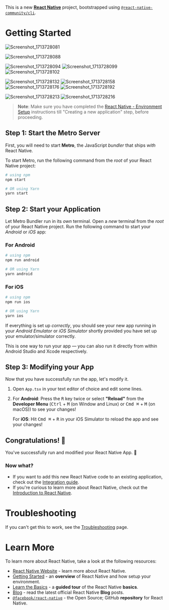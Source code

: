 This is a new [**React Native**](https://reactnative.dev) project, bootstrapped using [`@react-native-community/cli`](https://github.com/react-native-community/cli).

# Getting Started
![Screenshot_1713728081](https://github.com/mackah2109/Android_Tennis_broadcast_app/assets/104051228/51b82e24-9233-4228-89eb-2decd6256fa0)

![Screenshot_1713728088](https://github.com/mackah2109/Android_Tennis_broadcast_app/assets/104051228/65dd1011-69ac-49ea-aeb1-6aa08db2dadb)

![Screenshot_1713728094](https://github.com/mackah2109/Android_Tennis_broadcast_app/assets/104051228/b1a13f58-d487-4d64-9a7c-59656ac67043)
![Screenshot_1713728099](https://github.com/mackah2109/Android_Tennis_broadcast_app/assets/104051228/6b32f162-cf64-4a4b-98fb-50966be5f047)
![Screenshot_1713728102](https://github.com/mackah2109/Android_Tennis_broadcast_app/assets/104051228/6ce45dca-760c-4d9f-9ac1-c96343a3cbac)


![Screenshot_1713728132](https://github.com/mackah2109/Android_Tennis_broadcast_app/assets/104051228/c449d8d5-0a00-4300-80d6-3e717f80e938)
![Screenshot_1713728158](https://github.com/mackah2109/Android_Tennis_broadcast_app/assets/104051228/80532bbe-9e62-4e4b-889e-1582fd6539af)
![Screenshot_1713728176](https://github.com/mackah2109/Android_Tennis_broadcast_app/assets/104051228/032acc33-e962-4b80-9c4e-aeb42ca3416a)
![Screenshot_1713728192](https://github.com/mackah2109/Android_Tennis_broadcast_app/assets/104051228/0a799f94-d32e-431b-9165-f9bd06347fea)

![Screenshot_1713728213](https://github.com/mackah2109/Android_Tennis_broadcast_app/assets/104051228/1714c36f-56d7-4ff6-a71d-bc5c72c896bb)
![Screenshot_1713728216](https://github.com/mackah2109/Android_Tennis_broadcast_app/assets/104051228/cc10c245-0090-4f2a-9493-0eda3ec55924)

>**Note**: Make sure you have completed the [React Native - Environment Setup](https://reactnative.dev/docs/environment-setup) instructions till "Creating a new application" step, before proceeding.

## Step 1: Start the Metro Server

First, you will need to start **Metro**, the JavaScript _bundler_ that ships _with_ React Native.

To start Metro, run the following command from the _root_ of your React Native project:

```bash
# using npm
npm start

# OR using Yarn
yarn start
```

## Step 2: Start your Application

Let Metro Bundler run in its _own_ terminal. Open a _new_ terminal from the _root_ of your React Native project. Run the following command to start your _Android_ or _iOS_ app:

### For Android

```bash
# using npm
npm run android

# OR using Yarn
yarn android
```

### For iOS

```bash
# using npm
npm run ios

# OR using Yarn
yarn ios
```

If everything is set up _correctly_, you should see your new app running in your _Android Emulator_ or _iOS Simulator_ shortly provided you have set up your emulator/simulator correctly.

This is one way to run your app — you can also run it directly from within Android Studio and Xcode respectively.

## Step 3: Modifying your App

Now that you have successfully run the app, let's modify it.

1. Open `App.tsx` in your text editor of choice and edit some lines.
2. For **Android**: Press the <kbd>R</kbd> key twice or select **"Reload"** from the **Developer Menu** (<kbd>Ctrl</kbd> + <kbd>M</kbd> (on Window and Linux) or <kbd>Cmd ⌘</kbd> + <kbd>M</kbd> (on macOS)) to see your changes!

   For **iOS**: Hit <kbd>Cmd ⌘</kbd> + <kbd>R</kbd> in your iOS Simulator to reload the app and see your changes!

## Congratulations! :tada:

You've successfully run and modified your React Native App. :partying_face:

### Now what?

- If you want to add this new React Native code to an existing application, check out the [Integration guide](https://reactnative.dev/docs/integration-with-existing-apps).
- If you're curious to learn more about React Native, check out the [Introduction to React Native](https://reactnative.dev/docs/getting-started).

# Troubleshooting

If you can't get this to work, see the [Troubleshooting](https://reactnative.dev/docs/troubleshooting) page.

# Learn More

To learn more about React Native, take a look at the following resources:

- [React Native Website](https://reactnative.dev) - learn more about React Native.
- [Getting Started](https://reactnative.dev/docs/environment-setup) - an **overview** of React Native and how setup your environment.
- [Learn the Basics](https://reactnative.dev/docs/getting-started) - a **guided tour** of the React Native **basics**.
- [Blog](https://reactnative.dev/blog) - read the latest official React Native **Blog** posts.
- [`@facebook/react-native`](https://github.com/facebook/react-native) - the Open Source; GitHub **repository** for React Native.
